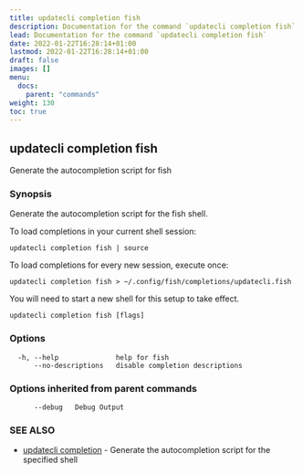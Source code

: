 ```yaml
---
title: updatecli completion fish
description: Documentation for the command `updatecli completion fish`
lead: Documentation for the command `updatecli completion fish`
date: 2022-01-22T16:28:14+01:00
lastmod: 2022-01-22T16:28:14+01:00
draft: false
images: []
menu:
  docs:
    parent: "commands"
weight: 130
toc: true
---
```


## updatecli completion fish

Generate the autocompletion script for fish

### Synopsis

Generate the autocompletion script for the fish shell.

To load completions in your current shell session:

	updatecli completion fish | source

To load completions for every new session, execute once:

	updatecli completion fish > ~/.config/fish/completions/updatecli.fish

You will need to start a new shell for this setup to take effect.


```
updatecli completion fish [flags]
```

### Options

```
  -h, --help              help for fish
      --no-descriptions   disable completion descriptions
```

### Options inherited from parent commands

```
      --debug   Debug Output
```

### SEE ALSO

* [updatecli completion](/docs/commands/updatecli_completion)	 - Generate the autocompletion script for the specified shell

